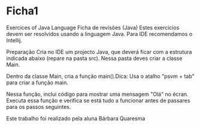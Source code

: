 # Ficha1
Exercices of Java Language
Ficha de revisões (Java)
Estes exercícios devem ser resolvidos usando a linguagem Java. Para IDE recomendamos o Intellij.

Preparação
Cria no IDE um projecto Java, que deverá ficar com a estrutura indicada abaixo (repare na pasta src). Nessa pasta deves criar a classe Main.

Dentro da classe Main, cria a função main().Dica: Usa o atalho "psvm + tab" para criar a função main.

Nessa função, inclui código para mostrar uma mensagem "Olá" no écran. Executa essa função e verifica se está tudo a funcionar antes de passares para os passos seguintes.


Este trabalho foi realizado pela aluna Bárbara Quaresma
